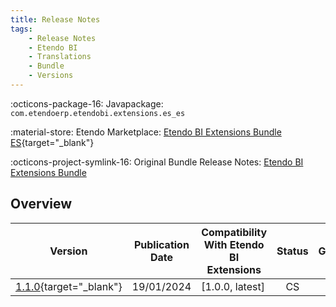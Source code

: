 ```yaml
---
title: Release Notes
tags:
    - Release Notes
    - Etendo BI
    - Translations
    - Bundle
    - Versions
---
```


:octicons-package-16: Javapackage: `com.etendoerp.etendobi.extensions.es_es`

:material-store: Etendo Marketplace:  [Etendo BI Extensions Bundle ES](https://marketplace.etendo.cloud/?#/product-details?module=9A01610D819C43F18BF44F1A91CBDC57){target="_blank"}

:octicons-project-symlink-16: Original Bundle Release Notes: [Etendo BI Extensions Bundle](../../bundles/etendobi-extensions/release-notes.md)

## Overview

| Version | Publication Date | Compatibility With Etendo BI Extensions | Status | GitHub |
| --- | --- | --- | :----: | :----: |
| [1.1.0](https://github.com/etendosoftware/com.etendoerp.etendobi.extensions.es_es/releases/tag/1.1.0){target="_blank"} | 19/01/2024 | [1.0.0, latest] | CS | :white_check_mark: |